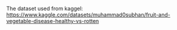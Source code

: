 The dataset used from kaggel:
https://www.kaggle.com/datasets/muhammad0subhan/fruit-and-vegetable-disease-healthy-vs-rotten
